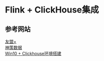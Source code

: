 # Flink + ClickHouse集成

## 参考网站
[友盟+](https://www.umeng.com/)  
[神策数据](https://sademo.cloud.sensorsdata.cn/)  
[Win10 + Clickhouse环境搭建](https://www.cnblogs.com/throwable/p/14015092.html)
